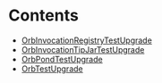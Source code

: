 

# Contents
- [OrbInvocationRegistryTestUpgrade](OrbInvocationRegistryTestUpgrade.sol/contract.OrbInvocationRegistryTestUpgrade.md)
- [OrbInvocationTipJarTestUpgrade](OrbInvocationTipJarTestUpgrade.sol/contract.OrbInvocationTipJarTestUpgrade.md)
- [OrbPondTestUpgrade](OrbPondTestUpgrade.sol/contract.OrbPondTestUpgrade.md)
- [OrbTestUpgrade](OrbTestUpgrade.sol/contract.OrbTestUpgrade.md)
